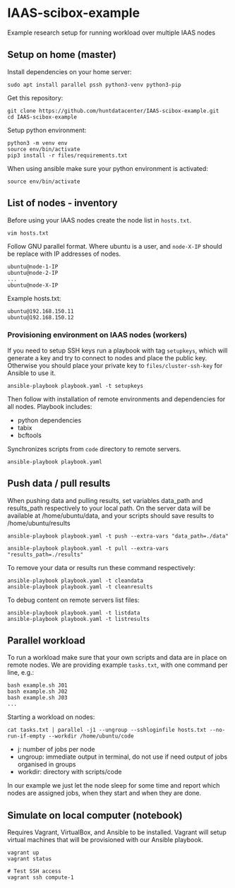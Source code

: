 # IAAS-scibox-example

Example research setup for running workload over multiple IAAS nodes

## Setup on home (master)

Install dependencies on your home server:

```
sudo apt install parallel pssh python3-venv python3-pip
```

Get this repository:
```
git clone https://github.com/huntdatacenter/IAAS-scibox-example.git
cd IAAS-scibox-example
```

Setup python environment:
```
python3 -m venv env
source env/bin/activate
pip3 install -r files/requirements.txt
```

When using ansible make sure your python environment is activated:
```
source env/bin/activate
```

## List of nodes - inventory

Before using your IAAS nodes create the node list in `hosts.txt`.
```
vim hosts.txt
```

Follow GNU parallel format. Where ubuntu is a user, and `node-X-IP` should be replace with IP addresses of nodes.
```
ubuntu@node-1-IP
ubuntu@node-2-IP
...
ubuntu@node-X-IP
```

Example hosts.txt:
```
ubuntu@192.168.150.11
ubuntu@192.168.150.12
```

### Provisioning environment on IAAS nodes (workers)

If you need to setup SSH keys run a playbook with tag `setupkeys`, which will generate a key
and try to connect to nodes and place the public key. Otherwise you should place your private
key to `files/cluster-ssh-key` for Ansible to use it.

```
ansible-playbook playbook.yaml -t setupkeys
```

Then follow with installation of remote environments and dependencies for all nodes.
Playbook includes:
- python dependencies
- tabix
- bcftools

Synchronizes scripts from `code` directory to remote servers.

```
ansible-playbook playbook.yaml
```

## Push data / pull results

When pushing data and pulling results, set variables data_path and results_path respectively
to your local path. On the server data will be available at /home/ubuntu/data,
and your scripts should save results to /home/ubuntu/results

```
ansible-playbook playbook.yaml -t push --extra-vars "data_path=./data"

ansible-playbook playbook.yaml -t pull --extra-vars "results_path=./results"
```

To remove your data or results run these command respectively:
```
ansible-playbook playbook.yaml -t cleandata
ansible-playbook playbook.yaml -t cleanresults
```

To debug content on remote servers list files:
```
ansible-playbook playbook.yaml -t listdata
ansible-playbook playbook.yaml -t listresults
```


## Parallel workload

To run a workload make sure that your own scripts and data are in place on remote nodes.
We are providing example `tasks.txt`, with one command per line, e.g.:

```
bash example.sh J01
bash example.sh J02
bash example.sh J03
...
```

Starting a workload on nodes:

```
cat tasks.txt | parallel -j1 --ungroup --sshloginfile hosts.txt --no-run-if-empty --workdir /home/ubuntu/code
```

- j: number of jobs per node
- ungroup: immediate output in terminal, do not use if need output of jobs organised in groups
- workdir: directory with scripts/code

In our example we just let the node sleep for some time and report which nodes are assigned jobs,
when they start and when they are done.

## Simulate on local computer (notebook)

Requires Vagrant, VirtualBox, and Ansible to be installed. Vagrant will setup virtual
machines that will be provisioned with our Ansible playbook.

```
vagrant up
vagrant status

# Test SSH access
vagrant ssh compute-1
```
